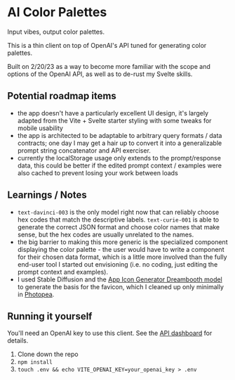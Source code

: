 # AI Color Palettes
Input vibes, output color palettes.

This is a thin client on top of OpenAI's API tuned for generating color palettes.

Built on 2/20/23 as a way to become more familiar with the scope and options of the OpenAI API, as well as to de-rust my Svelte skills.

## Potential roadmap items
- the app doesn't have a particularly excellent UI design, it's largely adapted from the Vite + Svelte starter styling with some tweaks for mobile usability
- the app is architected to be adaptable to arbitrary query formats / data contracts; one day I may get a hair up to convert it into a generalizable prompt string concatenator and API exerciser.
- currently the localStorage usage only extends to the prompt/response data, this could be better if the edited prompt context / examples were also cached to prevent losing your work between loads

## Learnings / Notes
- `text-davinci-003` is the only model right now that can reliably choose hex codes that match the descriptive labels. `text-curie-001` is able to generate the correct JSON format and choose color names that make sense, but the hex codes are usually unrelated to the names.
- the big barrier to making this more generic is the specialized component displaying the color palette - the user would have to write a component for their chosen data format, which is a little more involved than the fully end-user tool I started out envisioning (i.e. no coding, just editing the prompt context and examples).
- I used Stable Diffusion and the [App Icon Generator Dreambooth model](https://publicprompts.art/app-icons-generator-v1-dreambooth-model/) to generate the basis for the favicon, which I cleaned up only minimally in [Photopea](https://www.photopea.com/).

## Running it yourself
You'll need an OpenAI key to use this client. See the [API dashboard](https://platform.openai.com/account/api-keys) for details.

1. Clone down the repo
2. `npm install`
3. `touch .env && echo VITE_OPENAI_KEY=your_openai_key > .env`